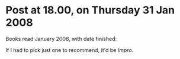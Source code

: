 # Post at 18.00, on Thursday 31 Jan 2008

Books read January 2008, with date finished:

If I had to pick just one to recommend, it'd be _Impro_.
